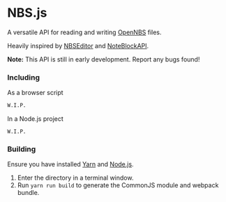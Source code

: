 # NBS.js
A versatile API for reading and writing [OpenNBS](https://opennbs.org) files.

Heavily inspired by [NBSEditor](https://github.com/TheGreatFoxxy/NBSEditor/blob/408e3e58058bd72286fc7e9740d62a39a0c919dd/src/NBS.js) and [NoteBlockAPI](https://github.com/koca2000/NoteBlockAPI).

**Note:** This API is still in early development. Report any bugs found!

### Including
As a browser script
```html
W.I.P.
```

In a Node.js project
```
W.I.P.
```

### Building
Ensure you have installed [Yarn](https://yarnpkg.com/) and [Node.js](https://nodejs.org/en/).

1. Enter the directory in a terminal window.
2. Run `yarn run build` to generate the CommonJS module and webpack bundle.